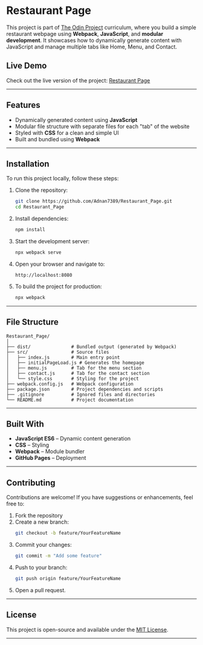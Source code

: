 
# Restaurant Page

This project is part of [The Odin Project](https://www.theodinproject.com/) curriculum, where you build a simple restaurant webpage using **Webpack**, **JavaScript**, and **modular development**. It showcases how to dynamically generate content with JavaScript and manage multiple tabs like Home, Menu, and Contact.

## Live Demo

Check out the live version of the project: [Restaurant Page](https://adnan7389.github.io/Restaurant_Page/)

---

## Features

- Dynamically generated content using **JavaScript**
- Modular file structure with separate files for each "tab" of the website
- Styled with **CSS** for a clean and simple UI
- Built and bundled using **Webpack**

---

## Installation

To run this project locally, follow these steps:

1. Clone the repository:
   ```bash
   git clone https://github.com/Adnan7389/Restaurant_Page.git
   cd Restaurant_Page
   ```

2. Install dependencies:
   ```bash
   npm install
   ```

3. Start the development server:
   ```bash
   npx webpack serve
   ```

4. Open your browser and navigate to:
   ```
   http://localhost:8080
   ```

5. To build the project for production:
   ```bash
   npx webpack
   ```

---

## File Structure

```
Restaurant_Page/
│
├── dist/               # Bundled output (generated by Webpack)
├── src/                # Source files
│   ├── index.js        # Main entry point
│   ├── initialPageLoad.js # Generates the homepage
│   ├── menu.js         # Tab for the menu section
│   ├── contact.js      # Tab for the contact section
│   └── style.css       # Styling for the project
├── webpack.config.js   # Webpack configuration
├── package.json        # Project dependencies and scripts
├── .gitignore          # Ignored files and directories
└── README.md           # Project documentation
```

---

## Built With

- **JavaScript ES6** – Dynamic content generation
- **CSS** – Styling
- **Webpack** – Module bundler
- **GitHub Pages** – Deployment

---

## Contributing

Contributions are welcome! If you have suggestions or enhancements, feel free to:
1. Fork the repository
2. Create a new branch:
   ```bash
   git checkout -b feature/YourFeatureName
   ```
3. Commit your changes:
   ```bash
   git commit -m "Add some feature"
   ```
4. Push to your branch:
   ```bash
   git push origin feature/YourFeatureName
   ```
5. Open a pull request.

---

## License

This project is open-source and available under the [MIT License](LICENSE).

---
